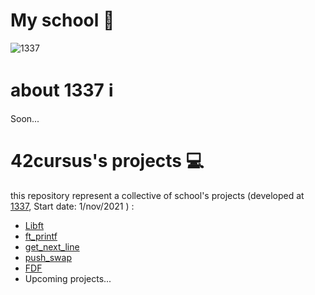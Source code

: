 # My school 🏫
![1337](https://user-images.githubusercontent.com/46541419/147684033-44031ff9-3d8c-4c83-ab92-8d186a47d84c.png)
# about 1337 ℹ️
Soon...
# 42cursus's projects 💻
this repository represent a collective of school's projects (developed at [1337](https://1337.ma/en/), Start date: 1/nov/2021 ) :
- [Libft](Libft)
- [ft_printf](ft_printf)
- [get_next_line](get_next_line)
- [push_swap](push_swap)
- [FDF](https://github.com/baraegh/Fdf)
- Upcoming projects...

